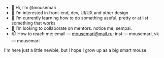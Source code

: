 - 👋 Hi, I’m @mousemari
- 👀 I’m interested in front-end, dev, UI/UX and other design
- 🌱 I’m currently learning how to do something useful, pretty or at list something that works
- 💞️ I’m looking to collaborate on mentors. notice me, sempai.
- 📫 How to reach me: email — mousemari@mail.ru; inst — mousemari, vk — mousemari

I'm here just a little newbie, but I hope I grow up as a big smart mouse.

<!---
mousemari/mousemari is a ✨ special ✨ repository because its `README.md` (this file) appears on your GitHub profile.
You can click the Preview link to take a look at your changes.
--->
